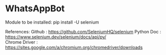 # WhatsAppBot


Module to be installed: pip install -U selenium

References:
Github :  https://github.com/SeleniumHQ/selenium
Python Doc : https://www.selenium.dev/selenium/docs/api/py/           
Chrome Driver : https://sites.google.com/a/chromium.org/chromedriver/downloads
